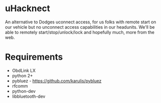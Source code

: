 # uHacknect
An alternative to Dodges uconnect access, for us folks with remote start on our vehicle but no unconnect access capabilities in our headunits. We'll be able to remotely start/stop/unlock/lock and hopefully much, more from the web.

# Requirements
*  ObdLink LX
*  python 2+
*  pybluez - https://github.com/karulis/pybluez
*  rfcomm
*  python-dev
*  libbluetooth-dev
